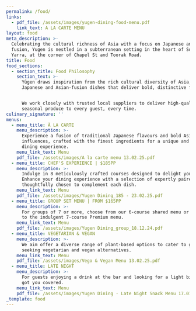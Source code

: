 ```yaml
---
permalink: /food/
links:
  - pdf_file: /assets/images/yugen-dining-food-menu.pdf
    link_text: A LA CARTE MENU
layout: food
meta_description: >-
  Celebrating the cultural richness of Asia with a focus on Japanese and Asian
  fusion, Yugen is nestled in a subterranean setting in the heart of South
  Yarra, at the corner of Chapel St and Toorak Road.
title: Food
food_sections:
  - section_title: Food Philosophy
    section_text: >-
      Yūgen draws inspiration from the rich cultural diversity of Asia, with
      Japanese and Asian-fusion dishes that deliver bold, distinctive flavours. 


      We work closely with trusted local suppliers to deliver high-quality,
      seasonal produce to every guest, every time.
culinary_signature: ''
menus:
  - menu_title: À LA CARTE
    menu_description: >-
      Experience a fusion of traditional Japanese flavours and bold Asian
      influences, crafted with the finest ingredients for a unique and memorable
      dining experience.
    menu_link_text: Menu
    pdf_file: /assets/images/A la carte menu 13.02.25.pdf
  - menu_title: CHEF'S EXPERIENCE | $185PP
    menu_description: >-
      Indulge in 8 meticulously crafted courses designed to delight your palate.
      Enhance your dining experience with a selection of expertly paired wines,
      thoughtfully chosen to complement each dish.
    menu_link_text: Menu
    pdf_file: /assets/images/Yugen Dining_185 - 23.02.25.pdf
  - menu_title: GROUP SET MENU | FROM $165PP
    menu_description: >-
      For groups of 7 or more, choose from our 6-course shared menu or upgrade
      to the indulgent 7-course Premium menu.
    menu_link_text: Menu
    pdf_file: /assets/images/Yugen Dining_group_18.12.24.pdf
  - menu_title: VEGETARIAN & VEGAN
    menu_description: >-
      We aim offer a diverse range of plant-based options to cater to guests
      seeking vegetarian and vegan alternatives.
    menu_link_text: Menu
    pdf_file: /assets/images/Vego & Vegan Menu 13.02.25.pdf
  - menu_title: LATE NIGHT
    menu_description: >-
      For guests enjoying a drink at the bar and looking for a light bite, we’ve
      got you covered.
    menu_link_text: Menu
    pdf_file: /assets/images/Yugen Dining - Late Night Snack Menu 17.01.25.pdf
_template: food
---
```


